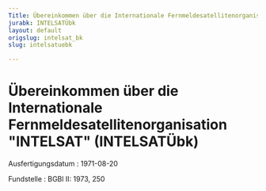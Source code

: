 ```yaml
---
Title: Übereinkommen über die Internationale Fernmeldesatellitenorganisation "INTELSAT"
jurabk: INTELSATÜbk
layout: default
origslug: intelsat_bk
slug: intelsatuebk

---
```


# Übereinkommen über die Internationale Fernmeldesatellitenorganisation "INTELSAT" (INTELSATÜbk)

Ausfertigungsdatum
:   1971-08-20

Fundstelle
:   BGBl II: 1973, 250

